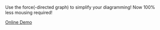 Use the force(-directed graph) to simplify your diagramming!
Now 100% less mousing required!

[Online Demo](https://timerickson.github.io/forceboard/docs/index.html)
